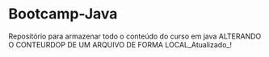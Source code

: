 # Bootcamp-Java
Repositório para armazenar todo o conteúdo do curso em java
ALTERANDO O CONTEURDOP DE UM ARQUIVO DE FORMA LOCAL_Atualizado_!